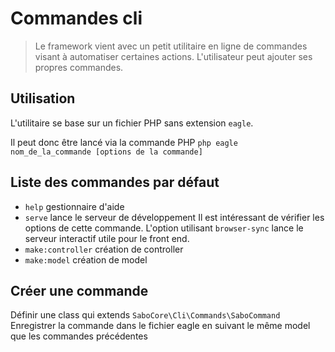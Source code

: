 # Commandes cli

> Le framework vient avec un petit utilitaire en ligne de commandes visant à automatiser certaines actions. L'utilisateur peut ajouter ses propres commandes.

## Utilisation

L'utilitaire se base sur un fichier PHP sans extension <code>eagle</code>.

Il peut donc être lancé via la commande PHP <code>php eagle nom_de_la_commande [options de la commande]</code>

## Liste des commandes par défaut

- <code>help</code> gestionnaire d'aide
- <code>serve</code> lance le serveur de développement
    <note>Il est intéressant de vérifier les options de cette commande. L'option utilisant <code>browser-sync</code> lance le serveur interactif utile pour le front end.</note>
- <code>make:controller</code> création de controller
- <code>make:model</code> création de model

## Créer une commande

<procedure>
<step>Définir une class qui extends <code>SaboCore\Cli\Commands\SaboCommand</code></step>
<step>Enregistrer la commande dans le fichier eagle en suivant le même model que les commandes précédentes</step>
</procedure>